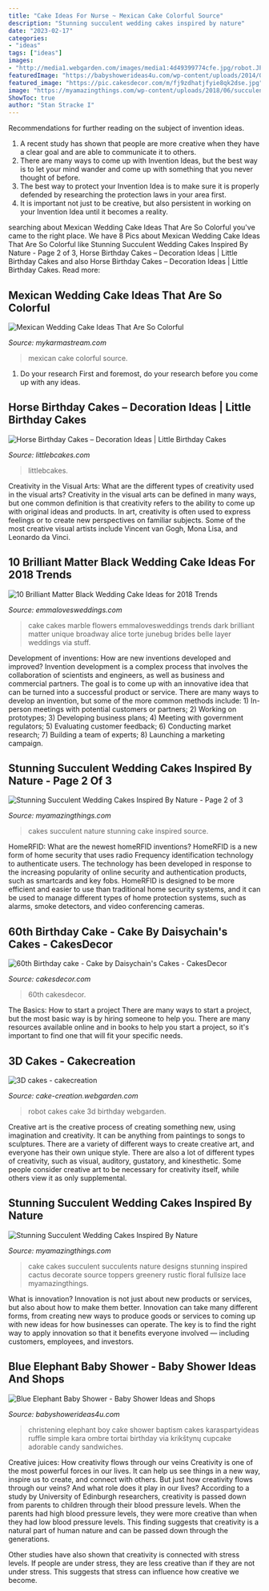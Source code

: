 ```yaml
---
title: "Cake Ideas For Nurse ~ Mexican Cake Colorful Source"
description: "Stunning succulent wedding cakes inspired by nature"
date: "2023-02-17"
categories:
- "ideas"
tags: ["ideas"]
images:
- "http://media1.webgarden.com/images/media1:4d49399774cfe.jpg/robot.JPG"
featuredImage: "https://babyshowerideas4u.com/wp-content/uploads/2014/02/970552_269031876570197_1274620051_n_600x9071.jpg"
featured_image: "https://pic.cakesdecor.com/m/fj9zdhatjfyie8qk2dse.jpg"
image: "https://myamazingthings.com/wp-content/uploads/2018/06/succulent-wedding-cake-7-.jpg"
ShowToc: true
author: "Stan Stracke I"
---
```



Recommendations for further reading on the subject of invention ideas.
1. A recent study has shown that people are more creative when they have a clear goal and are able to communicate it to others.
2. There are many ways to come up with Invention Ideas, but the best way is to let your mind wander and come up with something that you never thought of before. 
3. The best way to protect your Invention Idea is to make sure it is properly defended by researching the protection laws in your area first. 
4. It is important not just to be creative, but also persistent in working on your Invention Idea until it becomes a reality.

	

		
searching about Mexican Wedding Cake Ideas That Are So Colorful you've came to the right place. We have 8 Pics about Mexican Wedding Cake Ideas That Are So Colorful like Stunning Succulent Wedding Cakes Inspired By Nature - Page 2 of 3, Horse Birthday Cakes – Decoration Ideas | Little Birthday Cakes and also Horse Birthday Cakes – Decoration Ideas | Little Birthday Cakes. Read more:
		
    
## Mexican Wedding Cake Ideas That Are So Colorful

<img loading=lazy src="https://mykarmastream.com/wp-content/uploads/2018/07/mexican-wedding-cake-11-.jpg" onerror="this.onerror=null;this.src='https://tse4.mm.bing.net/th?id=OIP.M3el05Atzvm4GrmCENy6nQHaLH&amp;pid=15.1';" alt="Mexican Wedding Cake Ideas That Are So Colorful">

_Source: mykarmastream.com_

>mexican cake colorful source. 

	

1. Do your research First and foremost, do your research before you come up with any ideas.

    
## Horse Birthday Cakes – Decoration Ideas | Little Birthday Cakes

<img loading=lazy src="https://www.littlebcakes.com/wp-content/uploads/2014/01/Horse-Cake-Pans-979x1024.jpg" onerror="this.onerror=null;this.src='https://tse4.mm.bing.net/th?id=OIP.EARBQDKpubOpPZ_QUsGMewHaHv&amp;pid=15.1';" alt="Horse Birthday Cakes – Decoration Ideas | Little Birthday Cakes">

_Source: littlebcakes.com_

>littlebcakes. 

	

Creativity in the Visual Arts: What are the different types of creativity used in the visual arts?
Creativity in the visual arts can be defined in many ways, but one common definition is that creativity refers to the ability to come up with original ideas and products. In art, creativity is often used to express feelings or to create new perspectives on familiar subjects. Some of the most creative visual artists include Vincent van Gogh, Mona Lisa, and Leonardo da Vinci.

    
## 10 Brilliant Matter Black Wedding Cake Ideas For 2018 Trends

<img loading=lazy src="http://emmalovesweddings.com/wp-content/uploads/2018/02/black-and-white-marble-wedding-cake-with-flowers.jpg" onerror="this.onerror=null;this.src='https://tse2.mm.bing.net/th?id=OIP.MBPVexX5ZUWRu2C6i99hAwHaLG&amp;pid=15.1';" alt="10 Brilliant Matter Black Wedding Cake Ideas for 2018 Trends">

_Source: emmalovesweddings.com_

>cake cakes marble flowers emmalovesweddings trends dark brilliant matter unique broadway alice torte junebug brides belle layer weddings via stuff. 

	

Development of inventions: How are new inventions developed and improved?
Invention development is a complex process that involves the collaboration of scientists and engineers, as well as business and commercial partners. The goal is to come up with an innovative idea that can be turned into a successful product or service. There are many ways to develop an invention, but some of the more common methods include: 1) In-person meetings with potential customers or partners; 2) Working on prototypes; 3) Developing business plans; 4) Meeting with government regulators; 5) Evaluating customer feedback; 6) Conducting market research; 7) Building a team of experts; 8) Launching a marketing campaign.

    
## Stunning Succulent Wedding Cakes Inspired By Nature - Page 2 Of 3

<img loading=lazy src="https://myamazingthings.com/wp-content/uploads/2018/06/succulent-wedding-cake-7-.jpg" onerror="this.onerror=null;this.src='https://tse1.mm.bing.net/th?id=OIP.5hQp6bCSxsMS06B-zFSOnwHaLF&amp;pid=15.1';" alt="Stunning Succulent Wedding Cakes Inspired By Nature - Page 2 of 3">

_Source: myamazingthings.com_

>cakes succulent nature stunning cake inspired source. 

	

HomeRFID: What are the newest homeRFID inventions?
HomeRFID is a new form of home security that uses radio Frequency identification technology to authenticate users. The technology has been developed in response to the increasing popularity of online security and authentication products, such as smartcards and key fobs. HomeRFID is designed to be more efficient and easier to use than traditional home security systems, and it can be used to manage different types of home protection systems, such as alarms, smoke detectors, and video conferencing cameras.

    
## 60th Birthday Cake - Cake By Daisychain&#039;s Cakes - CakesDecor

<img loading=lazy src="https://pic.cakesdecor.com/m/fj9zdhatjfyie8qk2dse.jpg" onerror="this.onerror=null;this.src='https://tse2.mm.bing.net/th?id=OIP.bd9PEhEwoBadZTdeMx54jAHaJ3&amp;pid=15.1';" alt="60th Birthday cake - Cake by Daisychain&#039;s Cakes - CakesDecor">

_Source: cakesdecor.com_

>60th cakesdecor. 

	

The Basics: How to start a project
There are many ways to start a project, but the most basic way is by hiring someone to help you. There are many resources available online and in books to help you start a project, so it's important to find one that will fit your specific needs.

    
## 3D Cakes - Cakecreation

<img loading=lazy src="http://media1.webgarden.com/images/media1:4d49399774cfe.jpg/robot.JPG" onerror="this.onerror=null;this.src='https://tse4.mm.bing.net/th?id=OIP.hf0VqMtcRUlYTIhRYFOSrAHaJ4&amp;pid=15.1';" alt="3D cakes - cakecreation">

_Source: cake-creation.webgarden.com_

>robot cakes cake 3d birthday webgarden. 

	

Creative art is the creative process of creating something new, using imagination and creativity. It can be anything from paintings to songs to sculptures. There are a variety of different ways to create creative art, and everyone has their own unique style. There are also a lot of different types of creativity, such as visual, auditory, gustatory, and kinesthetic. Some people consider creative art to be necessary for creativity itself, while others view it as only supplemental.

    
## Stunning Succulent Wedding Cakes Inspired By Nature

<img loading=lazy src="https://myamazingthings.com/wp-content/uploads/2018/06/bcd41e79cfb0c249185db374c345997b.jpg" onerror="this.onerror=null;this.src='https://tse4.mm.bing.net/th?id=OIP.M0hmqu6Du4BhGo-cdmQSUQHaLH&amp;pid=15.1';" alt="Stunning Succulent Wedding Cakes Inspired By Nature">

_Source: myamazingthings.com_

>cake cakes succulent succulents nature designs stunning inspired cactus decorate source toppers greenery rustic floral fullsize lace myamazingthings. 

	

What is innovation?
Innovation is not just about new products or services, but also about how to make them better. Innovation can take many different forms, from creating new ways to produce goods or services to coming up with new ideas for how businesses can operate. The key is to find the right way to apply innovation so that it benefits everyone involved ― including customers, employees, and investors.

    
## Blue Elephant Baby Shower - Baby Shower Ideas And Shops

<img loading=lazy src="https://babyshowerideas4u.com/wp-content/uploads/2014/02/970552_269031876570197_1274620051_n_600x9071.jpg" onerror="this.onerror=null;this.src='https://tse4.mm.bing.net/th?id=OIP.s0owTJfVh2xzLpeQVEmQFgHaLM&amp;pid=15.1';" alt="Blue Elephant Baby Shower - Baby Shower Ideas and Shops">

_Source: babyshowerideas4u.com_

>christening elephant boy cake shower baptism cakes karaspartyideas ruffle simple kara ombre tortai birthday via krikštynų cupcake adorable candy sandwiches. 

	

Creative juices: How creativity flows through our veins
Creativity is one of the most powerful forces in our lives. It can help us see things in a new way, inspire us to create, and connect with others. But just how creativity flows through our veins? And what role does it play in our lives?
According to a study by University of Edinburgh researchers, creativity is passed down from parents to children through their blood pressure levels. When the parents had high blood pressure levels, they were more creative than when they had low blood pressure levels. This finding suggests that creativity is a natural part of human nature and can be passed down through the generations.

Other studies have also shown that creativity is connected with stress levels. If people are under stress, they are less creative than if they are not under stress. This suggests that stress can influence how creative we become.

